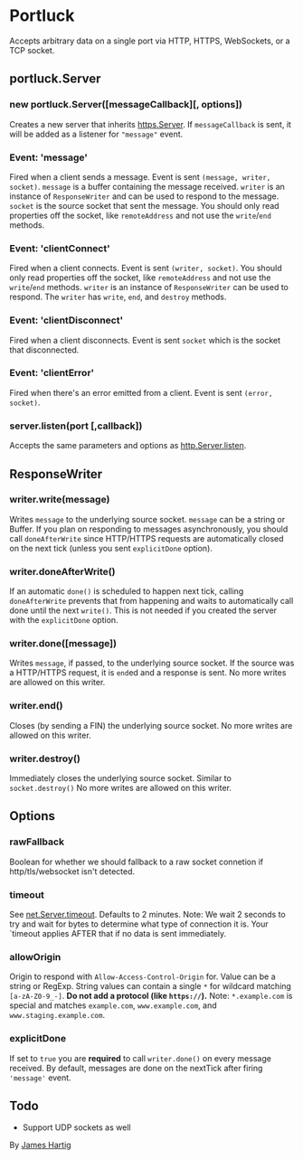 # Portluck #

Accepts arbitrary data on a single port via HTTP, HTTPS, WebSockets, or a TCP socket.

## portluck.Server ##

### new portluck.Server([messageCallback][, options]) ###
Creates a new server that inherits [https.Server](https://nodejs.org/api/https.html#https_class_https_server).
If `messageCallback` is sent, it will be added as a listener for `"message"` event.

### Event: 'message' ###
Fired when a client sends a message. Event is sent `(message, writer, socket)`. `message` is a buffer containing
the message received. `writer` is an instance of `ResponseWriter` and can be used to respond to the message.
`socket` is the source socket that sent the message. You should only read properties off the socket, like
`remoteAddress` and not use the `write`/`end` methods.

### Event: 'clientConnect' ###
Fired when a client connects. Event is sent `(writer, socket)`. You should only read properties off the socket,
like `remoteAddress` and not use the `write`/`end` methods. `writer` is an instance of `ResponseWriter` can be
used to respond. The `writer` has `write`, `end`, and `destroy` methods.

### Event: 'clientDisconnect' ###
Fired when a client disconnects. Event is sent `socket` which is the socket that disconnected.

### Event: 'clientError' ###
Fired when there's an error emitted from a client. Event is sent `(error, socket)`.

### server.listen(port [,callback]) ###
Accepts the same parameters and options as [http.Server.listen](http://nodejs.org/api/http.html#http_server_listen_port_hostname_backlog_callback).


## ResponseWriter ##

### writer.write(message) ###
Writes `message` to the underlying source socket. `message` can be a string or Buffer. If you plan on
responding to messages asynchronously, you should call `doneAfterWrite` since HTTP/HTTPS requests are
automatically closed on the next tick (unless you sent `explicitDone` option).

### writer.doneAfterWrite() ###
If an automatic `done()` is scheduled to happen next tick, calling `doneAfterWrite` prevents that from
happening and waits to automatically call done until the next `write()`. This is not needed if you created
the server with the `explicitDone` option.

### writer.done([message]) ###
Writes `message`, if passed, to the underlying source socket. If the source was a HTTP/HTTPS request, it is
`end`ed and a response is sent. No more writes are allowed on this writer.

### writer.end() ###
Closes (by sending a FIN) the underlying source socket. No more writes are allowed on this writer.

### writer.destroy() ###
Immediately closes the underlying source socket. Similar to `socket.destroy()` No more writes are allowed
on this writer.


## Options ##

### rawFallback ###
Boolean for whether we should fallback to a raw socket connetion if http/tls/websocket isn't detected.

### timeout ###
See [net.Server.timeout](https://nodejs.org/api/http.html#http_server_timeout). Defaults to 2 minutes.
Note: We wait 2 seconds to try and wait for bytes to determine what type of connection it is. Your `timeout
applies AFTER that if no data is sent immediately.

### allowOrigin ###
Origin to respond with `Allow-Access-Control-Origin` for. Value can be a string or RegExp. String values can
contain a single `*` for wildcard matching `[a-zA-Z0-9_-]`. **Do not add a protocol (like `https://`).**
Note: `*.example.com` is special and matches `example.com`, `www.example.com`, and `www.staging.example.com`.

### explicitDone ###
If set to `true` you are **required** to call `writer.done()` on every message received. By default, messages are
done on the nextTick after firing `'message'` event.

## Todo ##

* Support UDP sockets as well

By [James Hartig](https://github.com/fastest963/)
